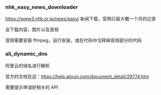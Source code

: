 ### nhk_easy_news_downloader

https://www3.nhk.or.jp/news/easy/ 新闻下载，官网只留大概一个月的记录

会下载内容，图片以及音频

音频需要安装 ffmpeg，自行安装，或在代码中注释掉音频部分的代码



### ali_dynamic_dns

阿里云的域名进行解析

官方的文档在这：https://help.aliyun.com/document_detail/29774.htm

需要提示申请好相关的 API

